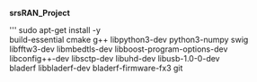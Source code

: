 **srsRAN_Project**

'''
sudo apt-get install -y \
    build-essential cmake g++ libpython3-dev python3-numpy swig \
    libfftw3-dev libmbedtls-dev libboost-program-options-dev \
    libconfig++-dev libsctp-dev libuhd-dev libusb-1.0-0-dev \
    bladerf libbladerf-dev bladerf-firmware-fx3 git

